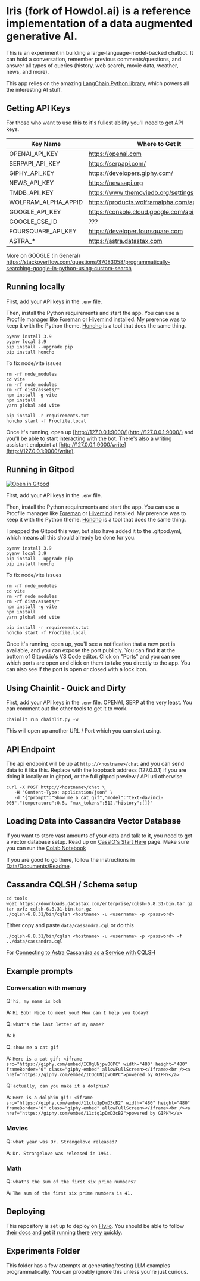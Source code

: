 # Iris (fork of HowdoI.ai) is a reference implementation of a data augmented generative AI.

This is an experiment in building a large-language-model-backed chatbot. It can hold a conversation, remember previous comments/questions, and answer all types of queries (history, web search, movie data, weather, news, and more).

This app relies on the amazing [LangChain Python library](https://langchain.readthedocs.io/en/latest/index.html), which powers all the interesting AI stuff.


## Getting API Keys 

For those who want to use this to it's fullest ability you'll need to get API keys.

| Key Name  |  Where to Get It | Works?  |
|-----------|------------------|---------|
| OPENAI_API_KEY | https://openai.com | Yes |
| SERPAPI_API_KEY | https://serpapi.com/ | Yes |
| GIPHY_API_KEY | https://developers.giphy.com/ | Mostly |
| NEWS_API_KEY | https://newsapi.org | Yes |
| TMDB_API_KEY | https://www.themoviedb.org/settings/api | Yes |
| WOLFRAM_ALPHA_APPID | https://products.wolframalpha.com/api | Yes |
| GOOGLE_API_KEY | https://console.cloud.google.com/apis/credentials | Todo |
| GOOGLE_CSE_ID | ??? | Todo |
| FOURSQUARE_API_KEY | https://developer.foursquare.com | Yes |
| ASTRA_* | https://astra.datastax.com | Works? |

More on GOOGLE (in General) https://stackoverflow.com/questions/37083058/programmatically-searching-google-in-python-using-custom-search


## Running locally

First, add your API keys in the `.env` file.

Then, install the Python requirements and start the app. You can use a Procfile manager like [Foreman](https://github.com/ddollar/foreman) or [Hivemind](https://github.com/DarthSim/hivemind) installed. My prerence was to keep it with the Python theme. [Honcho](https://github.com/nickstenning/honcho) is a tool that does the same thing. 

```
pyenv install 3.9
pyenv local 3.9
pip install --upgrade pip
pip install honcho 
```

To fix node/vite issues
```
rm -rf node_modules
cd vite
rm -rf node_modules
rm -rf dist/assets/*
npm install -g vite
npm install
yarn global add vite
```

```
pip install -r requirements.txt
honcho start -f Procfile.local
```


Once it's running, open up [http://127.0.0.1:9000/](http://127.0.0.1:9000/) and you'll be able to start interacting with the bot. There's also a writing assistant endpoint at [http://127.0.0.1:9000/write](http://127.0.0.1:9000/write).


## Running in Gitpod

[![Open in Gitpod](https://gitpod.io/button/open-in-gitpod.svg)](https://gitpod.io/#https://github.com/xingh/iris)

First, add your API keys in the `.env` file.

Then, install the Python requirements and start the app. You can use a Procfile manager like [Foreman](https://github.com/ddollar/foreman) or [Hivemind](https://github.com/DarthSim/hivemind) installed. My prerence was to keep it with the Python theme. [Honcho](https://github.com/nickstenning/honcho) is a tool that does the same thing. 

I prepped the Gitpod this way, but also have added it to the .gitpod.yml, which means all this should already be done for you. 
```
pyenv install 3.9
pyenv local 3.9
pip install --upgrade pip
pip install honcho 
```

To fix node/vite issues
```
rm -rf node_modules
cd vite
rm -rf node_modules
rm -rf dist/assets/*
npm install -g vite
npm install
yarn global add vite
```

```
pip install -r requirements.txt
honcho start -f Procfile.local
```

Once it's running, open up, you'll see a notification that a new port is available, and you can expose the port publicly. You can find it at the bottom of Gitpod.io's VS Code editor. Click on "Ports" and you can see which ports are open and click on them to take you directly to the app. You can also see if the port is open or closed with a lock icon. 



## Using Chainlit - Quick and Dirty 
First, add your API keys in the `.env` file. OPENAI, SERP at the very least. You can comment out the other tools to get it to work. 

`chainlit run chainlit.py -w` 

This will open up another URL / Port which you can start using. 

## API Endpoint

The api endpoint will be up at `http://<hostname>/chat` and you can send data to it like this. Replace with the loopback address (127.0.0.1) if you are doing it locally or in gitpod, or the full gitpod preview / API url otherwise. 

```
curl -X POST http://<hostname>/chat \
   -H "Content-Type: application/json" \
   -d '{"prompt":"Show me a cat gif","model":"text-davinci-003","temperature":0.5, "max_tokens":512,"history":[]}'  

```

## Loading Data into Cassandra Vector Database 

If you want to store vast amounts of your data and talk to it, you need to get a vector database setup. Read up on [CassIO's Start Here](https://cassio.org/start_here/) page. 
Make sure you can run the [Colab Notebook](http://colab.research.google.com/github/CassioML/cassio-website/blob/main/docs/frameworks/langchain/.colab/colab_qa-basic.ipynb)

If you are good to go there, follow the instructions in [Data/Documents/Readme](./data/documents/readme.md). 



## Cassandra CQLSH / Schema setup

```
cd tools
wget https://downloads.datastax.com/enterprise/cqlsh-6.8.31-bin.tar.gz
tar xvfz cqlsh-6.8.31-bin.tar.gz
./cqlsh-6.8.31/bin/cqlsh <hostname> -u <username> -p <password> 
```

Either copy and paste `data/cassandra.cql` or do this 
```
./cqlsh-6.8.31/bin/cqlsh <hostname> -u <username> -p <password> -f ../data/cassandra.cql
```

For [Connecting to Astra Cassandra as a Service with CQLSH](https://docs.datastax.com/en/astra-serverless/docs/connect/cql/connect-cqlsh.html#_standalone_cql_shell)


## Example prompts

### Conversation with memory

Q: `hi, my name is bob`

A: `Hi Bob! Nice to meet you! How can I help you today?`

Q: `what's the last letter of my name?`

A: `b`

Q: `show me a cat gif`

A: `Here is a cat gif: <iframe src="https://giphy.com/embed/ICOgUNjpvO0PC" width="480" height="480" frameBorder="0" class="giphy-embed" allowFullScreen></iframe><br /><a href="https://giphy.com/embed/ICOgUNjpvO0PC">powered by GIPHY</a>`

Q: `actually, can you make it a dolphin?`

A: `Here is a dolphin gif: <iframe src="https://giphy.com/embed/11ctq1pDmD3cB2" width="480" height="480" frameBorder="0" class="giphy-embed" allowFullScreen></iframe><br /><a href="https://giphy.com/embed/11ctq1pDmD3cB2">powered by GIPHY</a>`

### Movies

Q: `what year was Dr. Strangelove released?`

A: `Dr. Strangelove was released in 1964.`

### Math

Q: `what's the sum of the first six prime numbers?`

A: `The sum of the first six prime numbers is 41.`

## Deploying

This repository is set up to deploy on [Fly.io](https://fly.io/). You should be able to follow [their docs and get it running there very quickly](https://fly.io/docs/languages-and-frameworks/python/).

## Experiments Folder

This folder has a few attempts at generating/testing LLM examples programmatically. You can probably ignore this unless you're just curious.
